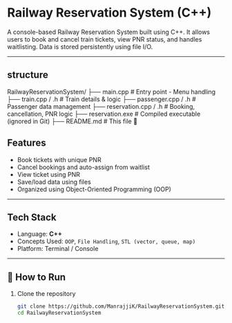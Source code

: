 #  Railway Reservation System (C++)

A console-based Railway Reservation System built using C++. It allows users to book and cancel train tickets, view PNR status, and handles waitlisting. Data is stored persistently using file I/O.

---
## structure 

RailwayReservationSystem/
├── main.cpp               # Entry point - Menu handling
├── train.cpp / .h         # Train details & logic
├── passenger.cpp / .h     # Passenger data management
├── reservation.cpp / .h   # Booking, cancellation, PNR logic
├── reservation.exe        # Compiled executable (ignored in Git)
├── README.md              # This file 🧾


##  Features

- Book tickets with unique PNR
- Cancel bookings and auto-assign from waitlist
- View ticket using PNR
- Save/load data using files
- Organized using Object-Oriented Programming (OOP)

---

## Tech Stack

- Language: **C++**
- Concepts Used: `OOP`, `File Handling`, `STL (vector, queue, map)`
- Platform: Terminal / Console

---

## 🏁 How to Run

1. Clone the repository  
   ```bash
   git clone https://github.com/ManrajjiK/RailwayReservationSystem.git
   cd RailwayReservationSystem
